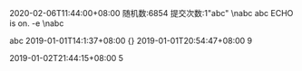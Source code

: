 2020-02-06T11:44:00+08:00
随机数:6854
提交次数:1"abc" 
\nabc 
abc 
ECHO is on.
-e \nabc 
 
abc 
2019-01-01T14:1:37+08:00 
{} 
2019-01-01T20:54:47+08:00 
9 
 
2019-01-02T21:44:15+08:00 
5 
 

